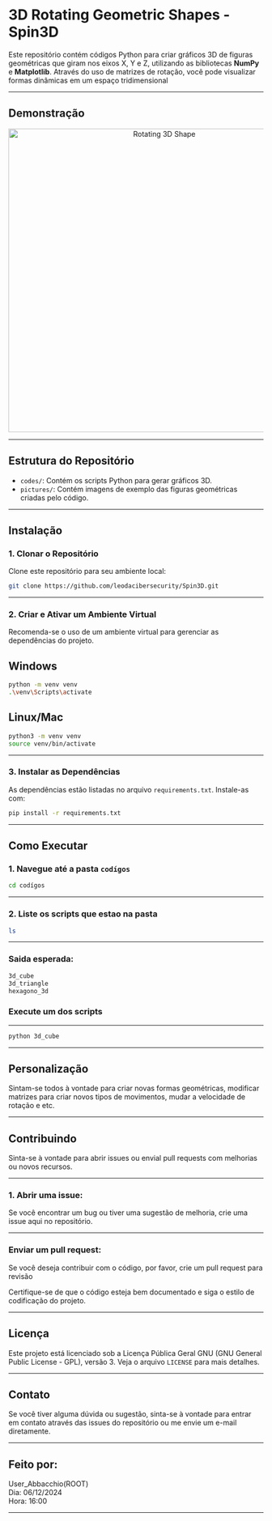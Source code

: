 # **3D Rotating Geometric Shapes - Spin3D**

Este repositório contém códigos Python para criar gráficos 3D de figuras geométricas que giram nos eixos X, Y e Z, utilizando as bibliotecas **NumPy** e **Matplotlib**. Através do uso de matrizes de rotação, você pode visualizar formas dinâmicas em um espaço tridimensional

---

## **Demonstração**

<p align="center">
  <img src="pictures/foto do cubo.png" alt="Rotating 3D Shape" width="600">
</p>

---

## **Estrutura do Repositório**

- `codes/`: Contém os scripts Python para gerar gráficos 3D.
- `pictures/`: Contém imagens de exemplo das figuras geométricas criadas pelo código.

---

## **Instalação**

### **1. Clonar o Repositório**

Clone este repositório para seu ambiente local:
```bash
git clone https://github.com/leodacibersecurity/Spin3D.git
```

---

### **2. Criar e Ativar um Ambiente Virtual**

Recomenda-se o uso de um ambiente virtual para gerenciar as dependências do projeto.

**Windows**
---
```bash
python -m venv venv
.\venv\Scripts\activate
```

**Linux/Mac**
---
```bash
python3 -m venv venv
source venv/bin/activate
```

---

### **3. Instalar as Dependências**

As dependências estão listadas no arquivo `requirements.txt`. Instale-as com:
```bash
pip install -r requirements.txt
```

---

## **Como Executar**

### **1. Navegue até a pasta `codígos`**

```bash
cd codígos
```

---

### **2. Liste os scripts que estao na pasta**

```bash
ls 
````
---

### Saida esperada:

```bash
3d_cube
3d_triangle
hexagono_3d
```

### **Execute um dos scripts**

---

```bash
python 3d_cube
```

---

## **Personalização**

Sintam-se todos à vontade para criar novas formas geométricas, modificar matrizes para criar novos tipos de movimentos, mudar a velocidade de rotação e etc.

---

## **Contribuindo**

Sinta-se à vontade para abrir issues ou envial pull requests com melhorias ou novos recursos.

---

### **1. Abrir uma issue:**


Se você encontrar um bug ou tiver uma sugestão de melhoria, crie uma issue aqui no repositório.

---

### **Enviar um pull request:**


Se você deseja contribuir com o código, por favor, crie um pull request para revisão

Certifique-se de que o código esteja bem documentado e siga o estilo de codificação do projeto.

---

## **Licença**

Este projeto está licenciado sob a Licença Pública Geral GNU (GNU General Public License - GPL), versão 3. Veja o arquivo `LICENSE` para mais detalhes.

---

## **Contato**

Se você tiver alguma dúvida ou sugestão, sinta-se à vontade para entrar em contato através das issues do repositório ou me envie um e-mail  diretamente.

---

## **Feito por:**

User_Abbacchio(ROOT)
<br>
Dia: 06/12/2024
<br>
Hora: 16:00

---
